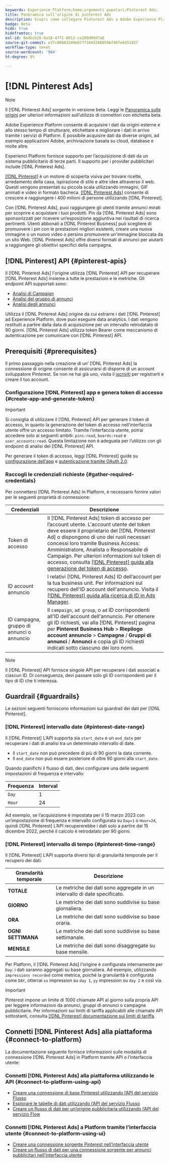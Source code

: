 ```yaml
---
keywords: Experience Platform;home;argomenti popolari;Pinterest Ads;
title: Panoramica sull’origine di pinterest Ads
description: Scopri come collegare Pinterest Ads a Adobe Experience Platform utilizzando le API o l’interfaccia utente.
badge: Beta
hide: true
hidefromtoc: true
exl-id: 8edbcb26-0a18-47f1-8012-ca209d99d7a6
source-git-commit: e37c00863249e677f1645266859bf40fe6451827
workflow-type: tm+mt
source-wordcount: '984'
ht-degree: 0%

---
```


# [!DNL Pinterest Ads]

>[!NOTE]
>
>Il [!DNL Pinterest Ads] sorgente in versione beta. Leggi le [Panoramica sulle origini](../../home.md#terms-and-conditions) per ulteriori informazioni sull’utilizzo di connettori con etichetta beta.

Adobe Experience Platform consente di acquisire i dati da origini esterne e allo stesso tempo di strutturare, etichettare e migliorare i dati in arrivo tramite i servizi di Platform. È possibile acquisire dati da diverse origini, ad esempio applicazioni Adobe, archiviazione basata su cloud, database e molte altre.

Experienci Platform fornisce supporto per l’acquisizione di dati da un sistema pubblicitario di terze parti. Il supporto per i provider pubblicitari include [!DNL Pinterest Ads].

[[!DNL Pinterest]](https://www.pinterest.com) è un motore di scoperta visiva per trovare ricette, arredamento della casa, ispirazione di stile e altre idee attraverso il web. Questi vengono presentati su piccola scala utilizzando immagini, GIF animati e video in formato bacheca. [[!DNL Pinterest Ads]](https://ads.pinterest.com/) consente di crescere e raggiungere i 400 milioni di persone utilizzando [!DNL Pinterest].

Con [!DNL Pinterest Ads], puoi raggiungere gli utenti tramite annunci mirati per scoprire e acquistare i tuoi prodotti. Pin da [!DNL Pinterest Ads] sono sponsorizzati per ricevere un’esposizione aggiuntiva nei risultati di ricerca pertinenti. Utenti abbonati a [!DNL Pinterest Business] può scegliere di promuovere i pin con le prestazioni migliori esistenti, creare una nuova immagine o un nuovo video o persino promuovere un&#39;immagine bloccata da un sito Web. [!DNL Pinterest Ads] offre diversi formati di annunci per aiutarti a raggiungere gli obiettivi specifici della campagna.

## [!DNL Pinterest] API {#pinterest-apis}

Il [!DNL Pinterest Ads] l&#39;origine utilizza [!DNL Pinterest] API per recuperare [!DNL Pinterest Ads] insieme a tutte le prestazioni e le metriche. Gli endpoint API supportati sono:

* [Analisi di Campaign](https://developers.pinterest.com/docs/api/v5/#operation/campaigns/analytics)
* [Analisi del gruppo di annunci](https://developers.pinterest.com/docs/api/v5/#operation/ad_groups/analytics)
* [Analisi degli annunci](https://developers.pinterest.com/docs/api/v5/#operation/ads/analytics)

Utilizza il [!DNL Pinterest Ads] origine da cui estrarre i dati [!DNL Pinterest] ad Experience Platform, dove puoi eseguire data analytics. I dati vengono restituiti a partire dalla data di acquisizione per un intervallo retrodatato di 90 giorni. [!DNL Pinterest Ads] utilizza token Bearer come meccanismo di autenticazione per comunicare con [!DNL Pinterest] API.

## Prerequisiti {#prerequisites}

Il primo passaggio nella creazione di un’ [!DNL Pinterest Ads] la connessione di origine consente di assicurarsi di disporre di un account sviluppatore Pinterest. Se non ne hai già uno, visita il [iscriviti](https://www.pinterest.com/business/create/?next=https://developers.pinterest.com/account-setup/) per registrarti e creare il tuo account.

### Configurazione [!DNL Pinterest] app e genera token di accesso {#create-app-and-generate-token}

>[!IMPORTANT]
>
>Si consiglia di utilizzare il [!DNL Pinterest] API per generare il token di accesso, in quanto la generazione del token di accesso nell’interfaccia utente offre un accesso limitato. Tramite l’interfaccia utente, potrai accedere solo ai seguenti ambiti: `pins:read`, `boards:read` e `user_accounts:read`. Questa limitazione non è adeguata per l’utilizzo con gli endpoint di analisi del [!DNL Pinterest] API.

Per generare il token di accesso, leggi [!DNL Pinterest] guide su [configurazione dell’app](https://developers.pinterest.com/docs/getting-started/set-up-app/) e [autenticazione tramite OAuth 2.0](https://developers.pinterest.com/docs/getting-started/authentication/).

### Raccogli le credenziali richieste {#gather-required-credentials}

Per connettersi [!DNL Pinterest Ads] In Platform, è necessario fornire valori per le seguenti proprietà di connessione:

| Credenziali | Descrizione |
| --- | --- |
| Token di accesso | Il [!DNL Pinterest Ads] token di accesso per l’account utente. L&#39;account utente del token deve essere il proprietario del [!DNL Pinterest Ad] o dispongono di uno dei ruoli necessari concessi loro tramite Business Access: Amministratore, Analista o Responsabile di Campaign. Per ulteriori informazioni sul token di accesso, consulta [[!DNL Pinterest] guida alla generazione del token di accesso](https://developers.pinterest.com/docs/getting-started/set-up-app/). |
| ID account annuncio | I relativi [!DNL Pinterest Ads] ID dell’account per la tua business unit. Per informazioni sul recupero dell&#39;ID account dell&#39;annuncio. Visita il [[!DNL Pinterest] guida alla ricerca di ID in Ads Manager](https://help.pinterest.com/en/business/article/find-ids-in-ads-manager). |
| ID campagna, gruppo di annunci o annuncio | Il `campaign`, `ad group`, o `ad` ID corrispondenti all&#39;ID dell&#39;account dell&#39;annuncio. Per ottenere gli ID richiesti, vai alla [!DNL Pinterest] pagina per **Pinterest Business Hub** > **Riepilogo account annuncio** > **Campagne** / **Gruppi di annunci** / **Annunci** e copia gli ID richiesti indicati sotto ciascuno dei loro nomi. |

>[!NOTE]
>
>Il [!DNL Pinterest] API fornisce singole API per recuperare i dati associati a ciascun ID. Di conseguenza, devi passare solo gli ID corrispondenti per il tipo di ID che ti interessa.

## Guardrail {#guardrails}

Le sezioni seguenti forniscono informazioni sui guardrail dei dati per [!DNL Pinterest].

### [!DNL Pinterest] intervallo date {#pinterest-date-range}

Il [!DNL Pinterest] L’API supporta sia `start_date` e un `end_date` per recuperare i dati di analisi tra un determinato intervallo di date.

* Il `start_date` non può precedere di più di 90 giorni la data corrente.
* Il `end_date` non può essere posteriore di oltre 90 giorni alla `start_date`.

Quando pianifichi il flusso di dati, devi configurare una delle seguenti impostazioni di frequenza e intervallo:

| Frequenza | Interval |
| --- | --- |
| `Day` | 1 |
| `Hour` | 24 |

Ad esempio, se l’acquisizione è impostata per il 15 marzo 2023 con un’impostazione di frequenza e intervallo configurata su `Day=1` o `Hour=24`, quindi [!DNL Pinterest] L’API recupererebbe i dati solo a partire dal 15 dicembre 2022, perché il calcolo è retrodatato per 90 giorni.

### [!DNL Pinterest] intervallo di tempo {#pinterest-time-range}

Il [!DNL Pinterest] L’API supporta diversi tipi di granularità temporale per il recupero dei dati:

| Granularità temporale | Descrizione |
| --- | --- |
| **TOTALE** | Le metriche dei dati sono aggregate in un intervallo di date specificato. |
| **GIORNO** | Le metriche dei dati sono suddivise su base giornaliera. |
| **ORA** | Le metriche dei dati sono suddivise su base oraria. |
| **OGNI SETTIMANA** | Le metriche dei dati sono suddivise su base settimanale. |
| **MENSILE** | Le metriche dei dati sono disaggregate su base mensile. |

Per Platform, il [!DNL Pinterest Ads] l&#39;origine è configurata internamente per `Day`: i dati saranno aggregati su base giornaliera. Ad esempio, utilizzando `impressions recorded` come metrica, poiché la granularità è configurata come `DAY`, otterrai `xx` impression su `day 1`, `yy` impression su `day 2` e così via.

>[!IMPORTANT]
>
>Pinterest impone un limite di 1000 chiamate API al giorno sulla propria API per leggere informazioni da annunci, gruppi di annunci o campagne pubblicitarie. Per informazioni sui limiti di tariffa applicabili alle chiamate API sottostanti, consulta [[!DNL Pinterest] documentazione sui limiti di tariffa](https://developers.pinterest.com/docs/reference/ratelimits/).

## Connetti [!DNL Pinterest Ads] alla piattaforma {#connect-to-platform}

La documentazione seguente fornisce informazioni sulle modalità di connessione [!DNL Pinterest Ads] in Platform tramite API o l’interfaccia utente:

### Connetti [!DNL Pinterest Ads] alla piattaforma utilizzando le API {#connect-to-platform-using-api}

* [Creare una connessione di base Pinterest utilizzando l’API del servizio Flusso](../../tutorials/api/create/advertising/pinterest-ads.md)
* [Esplorare le tabelle di dati utilizzando l’API del servizio Flusso](../../tutorials/api/explore/tabular.md)
* [Creare un flusso di dati per un’origine pubblicitaria utilizzando l’API del servizio Flow](../../tutorials/api/collect/advertising.md)

### Connetti [!DNL Pinterest Ads] a Platform tramite l’interfaccia utente {#connect-to-platform-using-ui}

* [Creare una connessione sorgente Pinterest nell’interfaccia utente](../../tutorials/ui/create/advertising/pinterest-ads.md)
* [Creare un flusso di dati per una connessione sorgente per annunci pubblicitari nell’interfaccia utente](../../tutorials/ui/dataflow/advertising.md)
